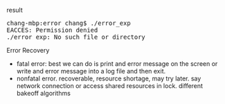 result
<pre>
chang-mbp:error chang$ ./error_exp
EACCES: Permission denied
./error_exp: No such file or directory
</pre>

Error Recovery
* fatal error: best we can do is print and error message on the screen or write and error message into a log file and then exit.
* nonfatal error. recoverable, resource shortage, may try later. say network connection or access shared resources in lock. different bakeoff algorithms